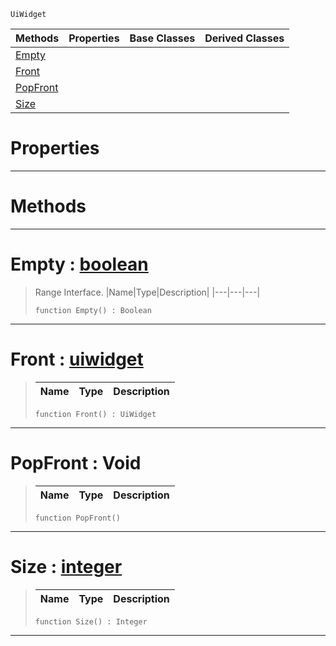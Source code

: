  `UiWidget`

|Methods|Properties|Base Classes|Derived Classes|
|---|---|---|---|
|[ Empty](https://github.com/PlasmaEngine/PlasmaDocs/blob/master/code_reference/class_reference/uiwidgetcastresultsrange.markdown#empty-plasma-engine-docume)| | | |
|[ Front](https://github.com/PlasmaEngine/PlasmaDocs/blob/master/code_reference/class_reference/uiwidgetcastresultsrange.markdown#front-plasma-engine-docume)| | | |
|[ PopFront](https://github.com/PlasmaEngine/PlasmaDocs/blob/master/code_reference/class_reference/uiwidgetcastresultsrange.markdown#popfront-void)| | | |
|[ Size](https://github.com/PlasmaEngine/PlasmaDocs/blob/master/code_reference/class_reference/uiwidgetcastresultsrange.markdown#size-plasma-engine-documen)| | | |


 #  Properties


---  
 #  Methods


---  
 #  Empty : [boolean](https://github.com/PlasmaEngine/PlasmaDocs/blob/master/code_reference/lightning_base_types/boolean.markdown)

> Range Interface.
> |Name|Type|Description|
> |---|---|---|
> ``` lang=cpp, name=Lightning
> function Empty() : Boolean
> ``` 


---  
 #  Front : [uiwidget](https://github.com/PlasmaEngine/PlasmaDocs/blob/master/code_reference/class_reference/uiwidget.markdown)

> 
> |Name|Type|Description|
> |---|---|---|
> ``` lang=cpp, name=Lightning
> function Front() : UiWidget
> ``` 


---  
 #  PopFront : Void

> 
> |Name|Type|Description|
> |---|---|---|
> ``` lang=cpp, name=Lightning
> function PopFront()
> ``` 


---  
 #  Size : [integer](https://github.com/PlasmaEngine/PlasmaDocs/blob/master/code_reference/lightning_base_types/integer.markdown)

> 
> |Name|Type|Description|
> |---|---|---|
> ``` lang=cpp, name=Lightning
> function Size() : Integer
> ``` 


---  
 

 